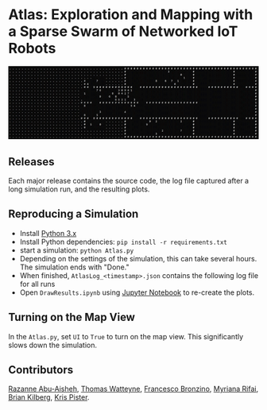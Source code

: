 # Atlas: Exploration and Mapping with a Sparse Swarm of Networked IoT Robots

![](static/ui.gif)

## Releases

Each major release contains the source code, the log file captured after a long simulation run, and the resulting plots.

## Reproducing a Simulation

- Install [Python 3.x](https://www.python.org/downloads/)
- Install Python dependencies: `pip install -r requirements.txt`
- start a simulation: `python Atlas.py`
- Depending on the settings of the simulation, this can take several hours. The simulation ends with "Done."
- When finished, `AtlasLog_<timestamp>.json` contains the following log file for all runs
- Open `DrawResults.ipynb` using [Jupyter Notebook](https://jupyter.org/) to re-create the plots.

## Turning on the Map View

In the `Atlas.py`, set `UI` to `True` to turn on the map view.
This significantly slows down the simulation.

## Contributors

[Razanne Abu-Aisheh](https://www.linkedin.com/in/razanne-abu-aisheh-602b06105/),
[Thomas Watteyne](http://www.thomaswatteyne.com),
[Francesco Bronzino](https://www.bell-labs.com/usr/francesco.bronzino),
[Myriana Rifai](https://www.linkedin.com/in/myriana-rifai-5b6b40b1/),
[Brian Kilberg](https://www.linkedin.com/in/brian-kilberg/),
[Kris Pister](https://bamlab.berkeley.edu/).
